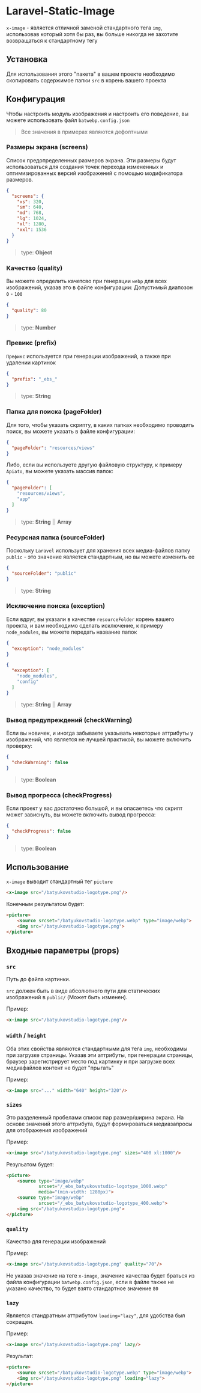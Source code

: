 # Laravel-Static-Image

`x-image` - является отличной заменой стандартного тега `img`, использовав который хотя бы раз, вы больше никогда не
захотите возвращаться к стандартному тегу

## Установка

Для использования этого "пакета" в вашем проекте необходимо скопировать содержимое папки `src` в корень вашего проекта

## Конфигурация

Чтобы настроить модуль изображения и настроить его поведение, вы можете использовать файл `batwebp.config.json`
> Все значения в примерах являются дефолтными

### Размеры экрана (screens)

Список предопределенных размеров экрана. Эти размеры будут использоваться для создания точек перехода измененных и
оптимизированных версий изображений с помощью модификатора размеров.

```json
{
  "screens": {
    "xs": 320,
    "sm": 640,
    "md": 768,
    "lg": 1024,
    "xl": 1280,
    "xxl": 1536
  }
}
```

> type: **Object**

### Качество (quality)

Вы можете определить качетсво при генерации `webp` для всех изображений, указав это в файле конфигурации:
Допустимый диапозон `0` - `100`

```json
{
  "quality": 80
}
```

> type: **Number**

### Превикс (prefix)

`Префикс` используется при генерации изображений, а также при удалении картинок

```json
{
  "prefix": "_ebs_"
}
```

> type: **String**

### Папка для поиска (pageFolder)

Для того, чтобы указать скрипту, в каких папках необходимо проводить поиск, вы можете указать в файле конфигурации:

```json
{
  "pageFolder": "resources/views"
}
```

Либо, если вы используете другую файловую структуру, к примеру `Apiato`, вы можете указать массив папок:

```json
{
  "pageFolder": [
    "resources/views",
    "app"
  ]
}
```

> type: **String** || **Array**

### Ресурсная папка  (sourceFolder)

Поскольку `Laravel` использует для хранения всех медиа-файлов папку `public` - это значение является стандартным, но вы
можете изменить ее

```json
{
  "sourceFolder": "public"
}
```

> type: **String**

### Исключение поиска (exception)

Если вдруг, вы указали в качестве `resourceFolder` корень вашего проекта, и вам необходимо сделать исключение, к
примеру `node_modules`, вы можете передать название папок

```json
{
  "exception": "node_modules"
}
```

```json
{
  "exception": [
    "node_modules",
    "config"
  ]
}
```

> type: **String** || **Array**

### Вывод предупреждений (checkWarning)

Если вы новичек, и иногда забываете указывать некоторые аттрибуты у изображений, что является не лучшей практикой, вы
можете включить проверку:

```json
{
  "checkWarning": false
}
```

> type: **Boolean**

### Вывод прогресса (checkProgress)

Если проект у вас достаточно большой, и вы опасаетесь что скрипт может зависнуть, вы можете включить вывод прогресса:

```json
{
  "checkProgress": false
}
```

> type: **Boolean**

## Использование

`x-image` выводит стандартный тег `picture`

```html
<x-image src="/batyukovstudio-logotype.png"/>
```

Конечным результатом будет:

```html
<picture>
    <source srcset="/batyukovstudio-logotype.webp" type="image/webp">
    <img src="/batyukovstudio-logotype.png">
</picture>
```

## Входные параметры (props)

### `src`

Путь до файла картинки.

`src` должен быть в виде абсолютного пути для статических изображений в `public/` (Может быть изменен).

Пример:

```html
<x-image src="/batyukovstudio-logotype.png"/>
```

### `width` / `height`

Оба этих свойства являются стандартными для тега `img`, необходимы при загрузке страницы. Указав эти аттрибуты, при
генерации страницы, браузер зарегистрирует место под картинку и при загрузке всех медиафайлов контент не будет "прыгать"

Пример:

```html
<x-image src="..." width="640" height="320"/>
```

### `sizes`

Это разделенный пробелами список пар размер/ширина экрана. На основе значений этого аттрибута, будут формироваться
медиазапросы для отображения изображений

Пример:

```html
<x-image src="/batyukovstudio-logotype.png" sizes="400 xl:1000"/>
```

Резульатом будет:

```html
<picture>
    <source type="image/webp"
            srcset="/_ebs_batyukovstudio-logotype_1000.webp"
            media="(min-width: 1280px)">
    <source type="image/webp"
            srcset="/_ebs_batyukovstudio-logotype_400.webp">
    <img src="/batyukovstudio-logotype.png">
</picture>
```

### `quality`

Качество для генерации изображений

Пример:

```html
<x-image src="/batyukovstudio-logotype.png" quality="70"/>
```

Не указав значение на теге `x-image`, значение качества будет браться из файла конфигурации `batwebp.config.json`, если
в файле также не указано качество, то будет взято стандартное значение `80`

### `lazy`

Является стандратным аттрибутом `loading="lazy"`, для удобства был сокращен.

Пример:

```html
<x-image src="/batyukovstudio-logotype.png" lazy/>
```

Результат:

```html
<picture>
    <source srcset="/batyukovstudio-logotype.webp" type="image/webp">
    <img src="/batyukovstudio-logotype.png" loading="lazy">
</picture>
```